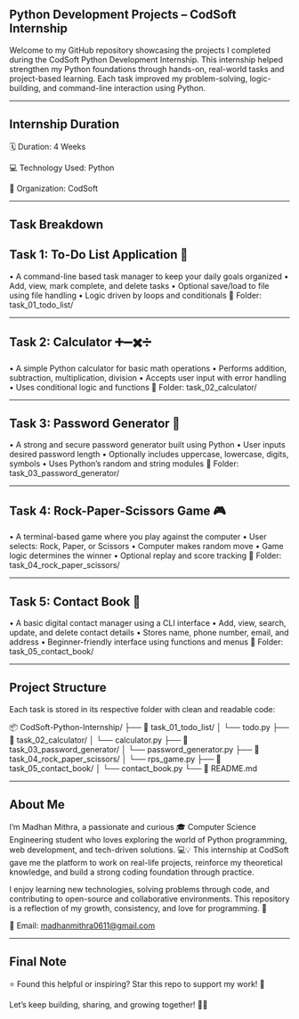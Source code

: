 
## Python Development Projects – CodSoft Internship

Welcome to my GitHub repository showcasing the projects I completed during the CodSoft Python Development Internship.
This internship helped strengthen my Python foundations through hands-on, real-world tasks and project-based learning.
Each task improved my problem-solving, logic-building, and command-line interaction using Python.


---

## Internship Duration

🗓️ Duration: 4 Weeks

💻 Technology Used: Python

🏢 Organization: CodSoft



---

## Task Breakdown

## Task 1: To-Do List Application 📝

• A command-line based task manager to keep your daily goals organized
• Add, view, mark complete, and delete tasks
• Optional save/load to file using file handling
• Logic driven by loops and conditionals
📁 Folder: task_01_todo_list/


---

## Task 2: Calculator ➕➖✖️➗

• A simple Python calculator for basic math operations
• Performs addition, subtraction, multiplication, division
• Accepts user input with error handling
• Uses conditional logic and functions
📁 Folder: task_02_calculator/


---

 ## Task 3: Password Generator 🔐

• A strong and secure password generator built using Python
• User inputs desired password length
• Optionally includes uppercase, lowercase, digits, symbols
• Uses Python’s random and string modules
📁 Folder: task_03_password_generator/


---

 ## Task 4: Rock-Paper-Scissors Game 🎮

• A terminal-based game where you play against the computer
• User selects: Rock, Paper, or Scissors
• Computer makes random move
• Game logic determines the winner
• Optional replay and score tracking
📁 Folder: task_04_rock_paper_scissors/


---

## Task 5: Contact Book 📇

• A basic digital contact manager using a CLI interface
• Add, view, search, update, and delete contact details
• Stores name, phone number, email, and address
• Beginner-friendly interface using functions and menus
📁 Folder: task_05_contact_book/


---

## Project Structure

Each task is stored in its respective folder with clean and readable code:

📦 CodSoft-Python-Internship/
├── 📁 task_01_todo_list/
│   └── todo.py
├── 📁 task_02_calculator/
│   └── calculator.py
├── 📁 task_03_password_generator/
│   └── password_generator.py
├── 📁 task_04_rock_paper_scissors/
│   └── rps_game.py
├── 📁 task_05_contact_book/
│   └── contact_book.py
└── 📄 README.md


---

## About Me

I’m Madhan Mithra, a passionate and curious 🎓 Computer Science Engineering student who loves exploring the world of Python programming, web development, and tech-driven solutions. 💻💡
This internship at CodSoft gave me the platform to work on real-life projects, reinforce my theoretical knowledge, and build a strong coding foundation through practice.

I enjoy learning new technologies, solving problems through code, and contributing to open-source and collaborative environments.
This repository is a reflection of my growth, consistency, and love for programming. 💙

📧 Email: madhanmithra0611@gmail.com


---

## Final Note

⭐ Found this helpful or inspiring?
Star this repo to support my work! 🌟

Let’s keep building, sharing, and growing together! 🚀🔥


